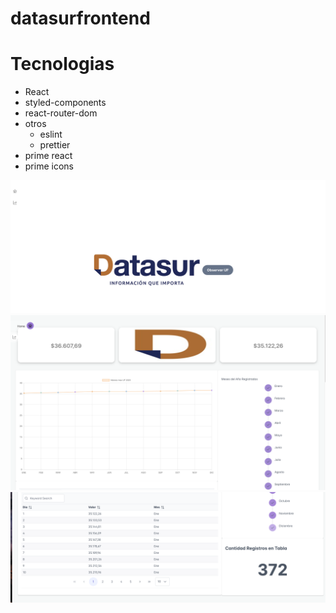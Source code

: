 # datasurfrontend

# Tecnologias
- React
- styled-components
- react-router-dom
- otros
  - eslint
  - prettier
- prime react
- prime icons


![Captura de pantalla 2023-11-20 a la(s) 22.19.11.png](src/images/imagen1.png)
![Captura de pantalla 2023-11-20 a la(s) 22.19.11.png](src/images/imagen2.png)
![Captura de pantalla 2023-11-20 a la(s) 22.19.11.png](src/images/imagen3.png)



